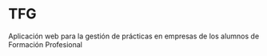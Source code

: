 # TFG
Aplicación web para la gestión de prácticas en empresas de los alumnos de Formación Profesional 
